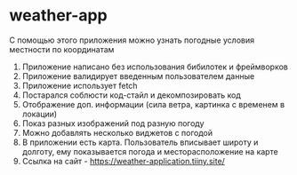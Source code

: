 # weather-app
С помощью этого приложения можно узнать погодные условия местности по координатам
1. Приложение написано без использования бибилотек и фреймворков
2. Приложение валидирует введенным пользователем данные
3. Приложение использует fetch
4. Постарался соблюсти код-стайл и декомпозировать код
5. Отображение доп. информации (сила ветра, картинка с временем в локации)
6. Показ разных изображений под разную погоду
7. Можно добавлять несколько виджетов с погодой
8. В приложении есть карта. Пользователь вписывает широту и долготу, ему показывается погода и месторасположение на карте
9. Ссылка на сайт - https://weather-application.tiiny.site/
